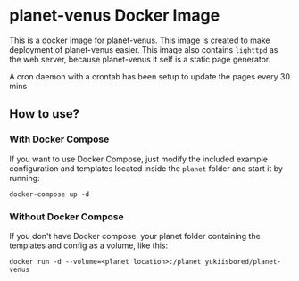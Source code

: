 # planet-venus Docker Image

This is a docker image for planet-venus. This image is created to make deployment
of planet-venus easier. This image also contains `lighttpd` as the web server,
because planet-venus it self is a static page generator.

A cron daemon with a crontab has been setup to update the pages every 30 mins

## How to use?

### With Docker Compose

If you want to use Docker Compose, just modify the included example configuration
and templates located inside the `planet` folder and start it by running:

`docker-compose up -d`

### Without Docker Compose

If you don't have Docker compose, your planet folder containing the templates and
config as a volume, like this:

`docker run -d --volume=<planet location>:/planet yukiisbored/planet-venus`
